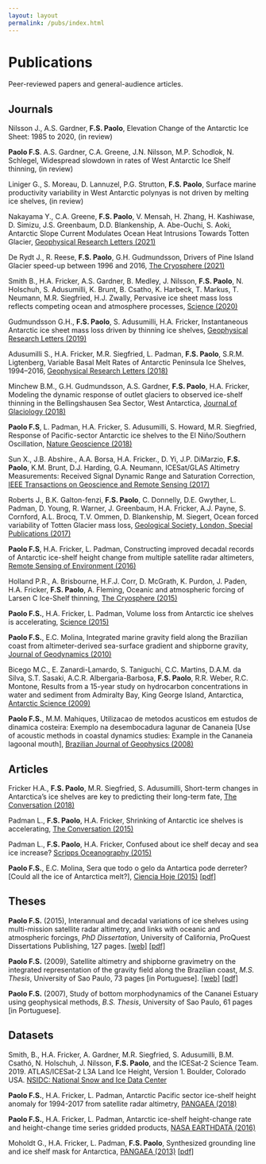 ```yaml
---
layout: layout
permalink: /pubs/index.html
---
```


# Publications

Peer-reviewed papers and general-audience articles.

## Journals

Nilsson J., A.S. Gardner, **F.S. Paolo**, Elevation Change of the Antarctic Ice Sheet: 1985 to 2020, (in review)

**Paolo F.S**. A.S. Gardner, C.A. Greene, J.N. Nilsson, M.P. Schodlok, N. Schlegel, Widespread slowdown in rates of West Antarctic Ice Shelf thinning, (in review)

Liniger G., S. Moreau, D. Lannuzel, P.G. Strutton, **F.S. Paolo**, Surface marine productivity variability in West Antarctic polynyas is not driven by melting ice shelves, (in review)

Nakayama Y., C.A. Greene, **F.S. Paolo**, V. Mensah, H. Zhang, H. Kashiwase, D. Simizu, J.S. Greenbaum, D.D. Blankenship, A. Abe-Ouchi, S. Aoki, Antarctic Slope Current Modulates Ocean Heat Intrusions Towards Totten Glacier, [Geophysical Research Letters (2021)](https://doi.org/10.1029/2021GL094149}{10.1029/2021GL094149)

De Rydt J., R. Reese, **F.S. Paolo**, G.H. Gudmundsson, Drivers of Pine Island Glacier speed-up between 1996 and 2016, [The Cryosphere (2021)](https://doi.org/10.5194/tc-15-113-2021}{10.5194/tc-15-113-2021)


Smith B., H.A. Fricker, A.S. Gardner, B. Medley, J. Nilsson, **F.S. Paolo**, N. Holschuh, S. Adusumilli, K. Brunt, B. Csatho, K. Harbeck, T. Markus, T. Neumann, M.R. Siegfried, H.J. Zwally, Pervasive ice sheet mass loss reflects competing ocean and atmosphere processes, [Science (2020)](https://science.sciencemag.org/content/early/2020/04/29/science.aaz5845)

Gudmundsson G.H., **F.S. Paolo**, S. Adusumilli, H.A. Fricker, Instantaneous Antarctic ice sheet mass loss driven by thinning ice shelves, [Geophysical Research Letters (2019)](https://dx.doi.org/10.1029/2019GL085027)


Adusumilli S., H.A. Fricker, M.R. Siegfried, L. Padman, **F.S. Paolo**, S.R.M. Ligtenberg, Variable Basal Melt Rates of Antarctic Peninsula Ice Shelves, 1994–2016, [Geophysical Research Letters (2018)](https://dx.doi.org/10.1002/2017GL076652)

Minchew B.M., G.H. Gudmundsson, A.S. Gardner, **F.S. Paolo**, H.A. Fricker, Modeling the dynamic response of outlet glaciers to observed ice-shelf thinning in the Bellingshausen Sea Sector, West Antarctica, [Journal of Glaciology (2018)](https://dx.doi.org/10.1017/jog.2018.24)

**Paolo F.S**, L. Padman, H.A. Fricker, S. Adusumilli, S. Howard, M.R. Siegfried, Response of Pacific-sector Antarctic ice shelves to the El Niño/Southern Oscillation, [Nature Geoscience (2018)](http://dx.doi.org/10.1038/s41561-017-0033-0)

Sun X., J.B. Abshire., A.A. Borsa, H.A. Fricker., D. Yi, J.P. DiMarzio, **F.S. Paolo**, K.M. Brunt, D.J. Harding, G.A. Neumann, ICESat/GLAS Altimetry Measurements: Received Signal Dynamic Range and Saturation Correction, [IEEE Transactions on Geoscience and Remote Sensing (2017)](https://dx.doi.org/10.1109/TGRS.2017.2702126)

Roberts J., B.K. Galton-fenzi, **F.S. Paolo**, C. Donnelly, D.E. Gwyther, L. Padman, D. Young, R. Warner, J. Greenbaum, H.A. Fricker, A.J. Payne, S. Cornford, A.L. Brocq, T.V. Ommen, D. Blankenship, M. Siegert, Ocean forced variability of Totten Glacier mass loss, [Geological Society, London, Special Publications (2017)](https://dx.doi.org/10.1144/SP461.6)

**Paolo F.S**, H.A. Fricker, L. Padman, Constructing improved decadal records of Antarctic ice-shelf height change from multiple satellite radar altimeters, [Remote Sensing of Environment (2016)](https://www.dropbox.com/s/ictv3a4bx0r9s85/AltimetryTimeSeriesRSE2016.pdf?dl=0) <!--(http://dx.doi.org/10.1016/j.rse.2016.01.026)-->

Holland P.R., A. Brisbourne, H.F.J. Corr, D. McGrath, K. Purdon, J. Paden, H.A. Fricker, **F.S. Paolo**, A. Fleming, Oceanic and atmospheric forcing of Larsen C Ice-Shelf thinning, [The Cryosphere (2015)](http://dx.doi.org/10.5194/tc-9-1005-2015)

**Paolo F.S.**, H.A. Fricker, L. Padman, Volume loss from Antarctic ice shelves is accelerating, [Science (2015)](http://dx.doi.org/10.1126/science.aaa0940)

**Paolo F.S.**, E.C. Molina, Integrated marine gravity field along the Brazilian coast from altimeter-derived sea-surface gradient and shipborne gravity, [Journal of Geodynamics (2010)](http://dx.doi.org/10.1016/j.jog.2010.04.003)

Bicego M.C., E. Zanardi-Lamardo, S. Taniguchi, C.C. Martins, D.A.M. da Silva, S.T. Sasaki, A.C.R. Albergaria-Barbosa, **F.S. Paolo**, R.R. Weber, R.C. Montone, Results from a 15-year study on hydrocarbon concentrations in water and sediment from Admiralty Bay, King George Island, Antarctica, [Antarctic Science (2009)](http://dx.doi.org/10.1017/S0954102009001734)

**Paolo F.S.**, M.M. Mahiques, Utilizacao de metodos acusticos em estudos de dinamica costeira: Exemplo na desembocadura lagunar de Cananeia [Use of acoustic methods in coastal dynamics studies: Example in the Cananeia lagoonal mouth], [Brazilian Journal of Geophysics (2008)](http://dx.doi.org/10.1590/S0102-261X2008000200008)


## Articles

Fricker H.A., **F.S. Paolo**, M.R. Siegfried, S. Adusumilli, Short-term changes in Antarctica’s ice shelves are key to predicting their long-term fate, [The Conversation (2018)](https://theconversation.com/short-term-changes-in-antarcticas-ice-shelves-are-key-to-predicting-their-long-term-fate-95207)

Padman L., **F.S. Paolo**, H.A. Fricker, Shrinking of Antarctic ice shelves is accelerating, [The Conversation (2015)](https://theconversation.com/shrinking-of-antarctic-ice-shelves-is-accelerating-39273)

Padman L., **F.S. Paolo**, H.A. Fricker, Confused about ice shelf decay and sea ice increase? [Scripps Oceanography (2015)](http://glaciology.weebly.com/articles.html)

**Paolo F.S.**, E.C. Molina, Sera que todo o gelo da Antartica pode derreter? [Could all the ice of Antarctica melt?], [Ciencia Hoje (2015)](http://chc.cienciahoje.uol.com.br/multimidia/revistas/reduzidas//268/?revista=268#8) [[pdf]](https://www.dropbox.com/s/qspgytpen50vmlz/Edicao_268_otimizado.pdf?dl=0)


## Theses

**Paolo F.S.** (2015), Interannual and decadal variations of ice shelves using multi-mission satellite radar altimetry, and links with oceanic and atmospheric forcings, *PhD Dissertation*, University of California, ProQuest Dissertations Publishing, 127 pages. [[web]](http://fspaolo.net/research/phd.html) [[pdf]](https://github.com/fspaolo/phd-thesis/blob/master/thesis.pdf)

**Paolo F.S.** (2009), Satellite altimetry and shipborne gravimetry on the integrated representation of the gravity field along the Brazilian coast, *M.S. Thesis*, University of Sao Paulo, 73 pages [in Portuguese]. [[web]](http://fspaolo.net/research/ms.html) [[pdf]](http://www.iag.usp.br/pos/sites/default/files/m_fernando_s_paolo.pdf)

**Paolo F.S.** (2007), Study of bottom morphodynamics of the Cananei Estuary using geophysical methods, *B.S. Thesis*, University of Sao Paulo, 61 pages [in Portuguese]. 


## Datasets

Smith, B., H.A. Fricker, A. Gardner, M.R. Siegfried, S. Adusumilli, B.M. Csathó, N. Holschuh, J. Nilsson, **F.S. Paolo**, and the ICESat-2 Science Team. 2019. ATLAS/ICESat-2 L3A Land Ice Height, Version 1. Boulder, Colorado USA. [NSIDC: National Snow and Ice Data Center](https://dx.doi.org/10.5067/ATLAS/ATL06.001)

**Paolo F.S.**, H.A. Fricker, L. Padman, Antarctic Pacific sector ice-shelf height anomaly for 1994-2017 from satellite radar altimetry, [PANGAEA (2018)](https://dx.doi.org/10.1594/PANGAEA.882376)

**Paolo F.S.**, H.A. Fricker, L. Padman, Antarctic ice-shelf height-change rate and height-change time series gridded products, [NASA EARTHDATA (2016)](https://sealevel.nasa.gov/data/dataset/?identifier=SLCP_ice_shelf_dh_v1_1)

Moholdt G., H.A. Fricker, L. Padman, **F.S. Paolo**, Synthesized grounding line and ice shelf mask for Antarctica, [PANGAEA (2013)](http://dx.doi.pangaea.de/10.1594/PANGAEA.819150) [[pdf]](http://epic.awi.de/33781/4/Moholdt_etal.pdf)

